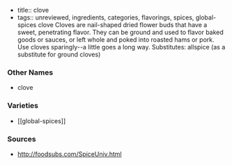 - title:: clove
- tags:: unreviewed, ingredients, categories, flavorings, spices, global-spices
clove Cloves are nail-shaped dried flower buds that have a sweet, penetrating flavor. They can be ground and used to flavor baked goods or sauces, or left whole and poked into roasted hams or pork. Use cloves sparingly--a little goes a long way. Substitutes: allspice (as a substitute for ground cloves)

### Other Names

* clove

### Varieties

* [[global-spices]]

### Sources
* http://foodsubs.com/SpiceUniv.html
